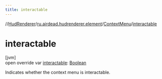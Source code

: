 ```yaml
---
title: interactable
---
```

//[HudRenderer](../../../index.html)/[ru.airdead.hudrenderer.element](../index.html)/[ContextMenu](index.html)/[interactable](interactable.html)



# interactable



[jvm]\
open override var [interactable](interactable.html): [Boolean](https://kotlinlang.org/api/latest/jvm/stdlib/kotlin/-boolean/index.html)



Indicates whether the context menu is interactable.




